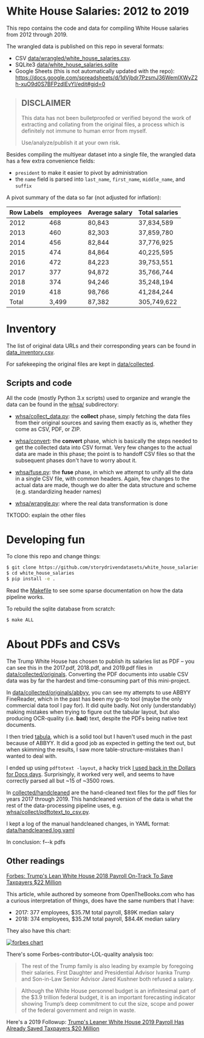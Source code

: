 # White House Salaries: 2012 to 2019

This repo contains the code and data for compiling White House salaries from 2012 through 2019.

The wrangled data is published on this repo in several formats:

- CSV [data/wrangled/white_house_salaries.csv](data/wrangled/white_house_salaries.csv). 
- SQLite3 [data/white_house_salaries.sqlite](data/sqlized/white_house_salaries.sqlite)
- Google Sheets (this is not automatically updated with the repo): https://docs.google.com/spreadsheets/d/1dVjbdr7PzsmJ36WemlXWyZ2h-xuO9d0S7BFPzdIEvYI/edit#gid=0



> ## DISCLAIMER
> 
> This data has not been bulletproofed or verified beyond the work of extracting and collating from the original files, a process which is definitely not immune to human error from myself. 
> 
> Use/analyze/publish it at your own risk.



Besides compiling the multiyear dataset into a single file, the wrangled data has a few extra convenience fields:

- `president` to make it easier to pivot by administration
- the `name` field is parsed into `last_name`, `first_name`, `middle_name`, and `suffix`

A pivot summary of the data so far (not adjusted for inflation):

| Row Labels  |  employees   | Average salary | Total salaries|
| ----------- | ------------ | ---------------| ------------- |
| 2012        |          468 |       80,843   |    37,834,589 |
| 2013        |          460 |       82,303   |    37,859,780 |
| 2014        |          456 |       82,844   |    37,776,925 |
| 2015        |          474 |       84,864   |    40,225,595 |
| 2016        |          472 |       84,223   |    39,753,551 |
| 2017        |          377 |       94,872   |    35,766,744 |
| 2018        |          374 |       94,246   |    35,248,194 |
| 2019        |          418 |       98,766   |    41,284,244 |
| Total       |        3,499 |       87,382   |   305,749,622 |



# Inventory


The list of original data URLs and their corresponding years can be found in [data_inventory.csv](data_inventory.csv).

For safekeeping the original files are kept in [data/collected](data/collected).


## Scripts and code

All the code (mostly Python 3.x scripts) used to organize and wrangle the data can be found in the [whsa/](whsa/) subdirectory:

- [whsa/collect_data.py](whsa/collect_data.py): the **collect** phase, simply fetching the data files from their original sources and saving them exactly as is, whether they come as CSV, PDF, or ZIP.

- [whsa/convert](whsa/convert): the **convert** phase, which is basically the steps needed to get the collected data into CSV format. Very few changes to the actual data are made in this phase; the point is to handoff CSV files so that the subsequent phases don't have to worry about it.

- [whsa/fuse.py](whsa/fuse.py): the **fuse** phase, in which we attempt to unify all the data in a single CSV file, with common headers. Again, few changes to the actual data are made, though we do alter the data structure and scheme (e.g. standardizing header names)

- [whsa/wrangle.py](whsa/wrangle.py): where the real data transformation is done


TKTODO: explain the other files


# Developing fun 

To clone this repo and change things:

```sh
$ git clone https://github.com/storydrivendatasets/white_house_salaries.git
$ cd white_house_salaries
$ pip install -e .
```

Read the [Makefile](Makefile) to see some sparse documentation on how the data pipeline works. 

To rebuild the sqlite database from scratch:

```sh
$ make ALL
```



# About PDFs and CSVs

The Trump White House has chosen to publish its salaries list as PDF – you can see this in the 2017.pdf, 2018.pdf, and 2019.pdf files in [data/collected/originals](data/collected/originals). Converting the PDF documents into usable CSV data was by far the hardest and time-consuming part of this mini-project.

In [data/collected/originals/abbyy](data/collected/originals/abbyy), you can see my attempts to use ABBYY FineReader, which in the past has been my go-to tool (maybe the only commercial data tool I pay for). It did quite badly. Not only (understandably) making mistakes when trying to figure out the tabular layout, but also producing OCR-quality (i.e. **bad**) text, despite the PDFs being native text documents.

I then tried [tabula](https://github.com/tabulapdf/tabula-java), which is a solid tool but I haven't used much in the past because of ABBYY. It did a good job as expected in getting the text out, but when skimming the results, I saw more table-structure-mistakes than I wanted to deal with. 

I ended up using `pdftotext -layout`, a hacky trick [I used back in the Dollars for Docs days](https://www.propublica.org/nerds/turning-pdfs-to-text-doc-dollars-guide). Surprisingly, it worked very well, and seems to have correctly parsed all but ~15 of ~3500 rows. 

In [collected/handcleaned](collected/handcleaned) are the hand-cleaned text files for the pdf files for years 2017 through 2019. This handcleaned version of the data is what the rest of the data-processing pipeline uses, e.g. [whsa/collect/pdftotext_to_csv.py](whsa/collect/pdftotext_to_csv.py). 

I kept a log of the manual handcleaned changes, in YAML format: [data/handcleaned.log.yaml](data/handcleaned.log.yaml)


In conclusion: f–-k pdfs


## Other readings


[Forbes: Trump's Lean White House 2018 Payroll On-Track To Save Taxpayers $22 Million](https://www.forbes.com/sites/adamandrzejewski/2018/06/29/trumps-lean-white-house-2018-payroll-on-track-to-save-taxpayers-22-million/#1245d5094e4f)

This article, while authored by someone from OpenTheBooks.com who has a curious interpretation of things, does have the same numbers that I have:

- 2017: 377 employees, $35.7M total payroll, $89K median salary
- 2018: 374 employees, $35.2M total payroll, $84.4K median salary

They also have this chart:

<a href="https://www.forbes.com/sites/adamandrzejewski/2018/06/29/trumps-lean-white-house-2018-payroll-on-track-to-save-taxpayers-22-million">
    <img src="https://thumbor.forbes.com/thumbor/960x0/https%3A%2F%2Fblogs-images.forbes.com%2Fadamandrzejewski%2Ffiles%2F2018%2F06%2FForbes_TrumpVSTrump_payroll.jpg" alt="forbes chart">
</a>

There's some Forbes-contributor-LOL-quality analysis too:

> The rest of the Trump family is also leading by example by foregoing their salaries. First Daughter and Presidential Advisor Ivanka Trump and Son-in-Law Senior Advisor Jared Kushner both refused a salary.

> Although the White House personnel budget is an infinitesimal part of the $3.9 trillion federal budget, it is an important forecasting indicator showing Trump’s deep commitment to cut the size, scope and power of the federal government and reign in waste.


Here's a 2019 Followup: [Trump's Leaner White House 2019 Payroll Has Already Saved Taxpayers $20 Million](https://www.forbes.com/sites/adamandrzejewski/2019/06/28/trumps-leaner-white-house-2019-payroll-has-already-saved-taxpayers-20-million/)
